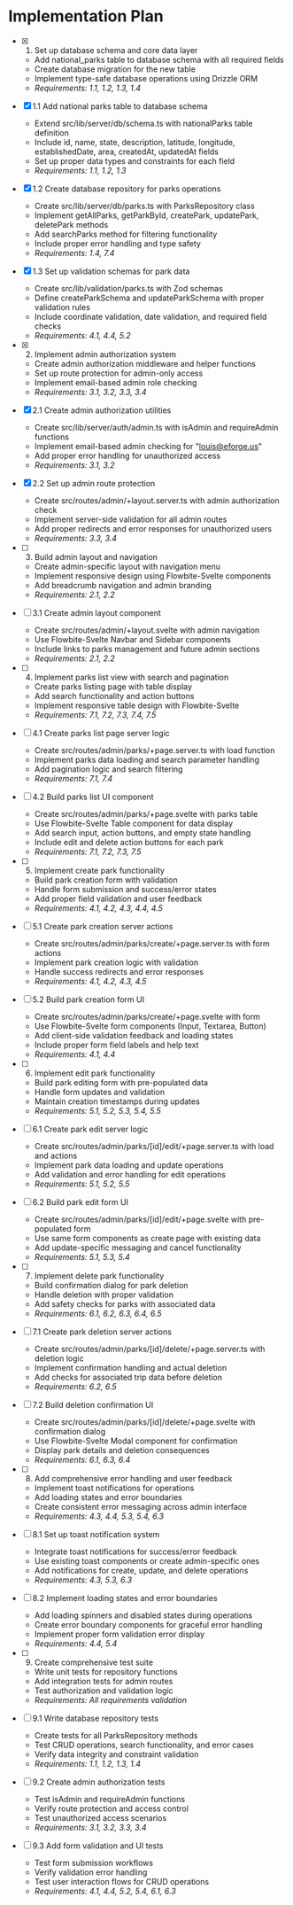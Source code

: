 # Implementation Plan

- [x] 1. Set up database schema and core data layer
  - Add national_parks table to database schema with all required fields
  - Create database migration for the new table
  - Implement type-safe database operations using Drizzle ORM
  - _Requirements: 1.1, 1.2, 1.3, 1.4_

- [x] 1.1 Add national parks table to database schema
  - Extend src/lib/server/db/schema.ts with nationalParks table definition
  - Include id, name, state, description, latitude, longitude, establishedDate, area, createdAt, updatedAt fields
  - Set up proper data types and constraints for each field
  - _Requirements: 1.1, 1.2, 1.3_

- [x] 1.2 Create database repository for parks operations
  - Create src/lib/server/db/parks.ts with ParksRepository class
  - Implement getAllParks, getParkById, createPark, updatePark, deletePark methods
  - Add searchParks method for filtering functionality
  - Include proper error handling and type safety
  - _Requirements: 1.4, 7.4_

- [x] 1.3 Set up validation schemas for park data
  - Create src/lib/validation/parks.ts with Zod schemas
  - Define createParkSchema and updateParkSchema with proper validation rules
  - Include coordinate validation, date validation, and required field checks
  - _Requirements: 4.1, 4.4, 5.2_

- [x] 2. Implement admin authorization system
  - Create admin authorization middleware and helper functions
  - Set up route protection for admin-only access
  - Implement email-based admin role checking
  - _Requirements: 3.1, 3.2, 3.3, 3.4_

- [x] 2.1 Create admin authorization utilities
  - Create src/lib/server/auth/admin.ts with isAdmin and requireAdmin functions
  - Implement email-based admin checking for "louis@eforge.us"
  - Add proper error handling for unauthorized access
  - _Requirements: 3.1, 3.2_

- [x] 2.2 Set up admin route protection
  - Create src/routes/admin/+layout.server.ts with admin authorization check
  - Implement server-side validation for all admin routes
  - Add proper redirects and error responses for unauthorized users
  - _Requirements: 3.3, 3.4_

- [ ] 3. Build admin layout and navigation
  - Create admin-specific layout with navigation menu
  - Implement responsive design using Flowbite-Svelte components
  - Add breadcrumb navigation and admin branding
  - _Requirements: 2.1, 2.2_

- [ ] 3.1 Create admin layout component
  - Create src/routes/admin/+layout.svelte with admin navigation
  - Use Flowbite-Svelte Navbar and Sidebar components
  - Include links to parks management and future admin sections
  - _Requirements: 2.1, 2.2_

- [ ] 4. Implement parks list view with search and pagination
  - Create parks listing page with table display
  - Add search functionality and action buttons
  - Implement responsive table design with Flowbite-Svelte
  - _Requirements: 7.1, 7.2, 7.3, 7.4, 7.5_

- [ ] 4.1 Create parks list page server logic
  - Create src/routes/admin/parks/+page.server.ts with load function
  - Implement parks data loading and search parameter handling
  - Add pagination logic and search filtering
  - _Requirements: 7.1, 7.4_

- [ ] 4.2 Build parks list UI component
  - Create src/routes/admin/parks/+page.svelte with parks table
  - Use Flowbite-Svelte Table component for data display
  - Add search input, action buttons, and empty state handling
  - Include edit and delete action buttons for each park
  - _Requirements: 7.1, 7.2, 7.3, 7.5_

- [ ] 5. Implement create park functionality
  - Build park creation form with validation
  - Handle form submission and success/error states
  - Add proper field validation and user feedback
  - _Requirements: 4.1, 4.2, 4.3, 4.4, 4.5_

- [ ] 5.1 Create park creation server actions
  - Create src/routes/admin/parks/create/+page.server.ts with form actions
  - Implement park creation logic with validation
  - Handle success redirects and error responses
  - _Requirements: 4.1, 4.2, 4.3, 4.5_

- [ ] 5.2 Build park creation form UI
  - Create src/routes/admin/parks/create/+page.svelte with form
  - Use Flowbite-Svelte form components (Input, Textarea, Button)
  - Add client-side validation feedback and loading states
  - Include proper form field labels and help text
  - _Requirements: 4.1, 4.4_

- [ ] 6. Implement edit park functionality
  - Build park editing form with pre-populated data
  - Handle form updates and validation
  - Maintain creation timestamps during updates
  - _Requirements: 5.1, 5.2, 5.3, 5.4, 5.5_

- [ ] 6.1 Create park edit server logic
  - Create src/routes/admin/parks/[id]/edit/+page.server.ts with load and actions
  - Implement park data loading and update operations
  - Add validation and error handling for edit operations
  - _Requirements: 5.1, 5.2, 5.5_

- [ ] 6.2 Build park edit form UI
  - Create src/routes/admin/parks/[id]/edit/+page.svelte with pre-populated form
  - Use same form components as create page with existing data
  - Add update-specific messaging and cancel functionality
  - _Requirements: 5.1, 5.3, 5.4_

- [ ] 7. Implement delete park functionality
  - Build confirmation dialog for park deletion
  - Handle deletion with proper validation
  - Add safety checks for parks with associated data
  - _Requirements: 6.1, 6.2, 6.3, 6.4, 6.5_

- [ ] 7.1 Create park deletion server actions
  - Create src/routes/admin/parks/[id]/delete/+page.server.ts with deletion logic
  - Implement confirmation handling and actual deletion
  - Add checks for associated trip data before deletion
  - _Requirements: 6.2, 6.5_

- [ ] 7.2 Build deletion confirmation UI
  - Create src/routes/admin/parks/[id]/delete/+page.svelte with confirmation dialog
  - Use Flowbite-Svelte Modal component for confirmation
  - Display park details and deletion consequences
  - _Requirements: 6.1, 6.3, 6.4_

- [ ] 8. Add comprehensive error handling and user feedback
  - Implement toast notifications for operations
  - Add loading states and error boundaries
  - Create consistent error messaging across admin interface
  - _Requirements: 4.3, 4.4, 5.3, 5.4, 6.3_

- [ ] 8.1 Set up toast notification system
  - Integrate toast notifications for success/error feedback
  - Use existing toast components or create admin-specific ones
  - Add notifications for create, update, and delete operations
  - _Requirements: 4.3, 5.3, 6.3_

- [ ] 8.2 Implement loading states and error boundaries
  - Add loading spinners and disabled states during operations
  - Create error boundary components for graceful error handling
  - Implement proper form validation error display
  - _Requirements: 4.4, 5.4_

- [ ] 9. Create comprehensive test suite
  - Write unit tests for repository functions
  - Add integration tests for admin routes
  - Test authorization and validation logic
  - _Requirements: All requirements validation_

- [ ] 9.1 Write database repository tests
  - Create tests for all ParksRepository methods
  - Test CRUD operations, search functionality, and error cases
  - Verify data integrity and constraint validation
  - _Requirements: 1.1, 1.2, 1.3, 1.4_

- [ ] 9.2 Create admin authorization tests
  - Test isAdmin and requireAdmin functions
  - Verify route protection and access control
  - Test unauthorized access scenarios
  - _Requirements: 3.1, 3.2, 3.3, 3.4_

- [ ] 9.3 Add form validation and UI tests
  - Test form submission workflows
  - Verify validation error handling
  - Test user interaction flows for CRUD operations
  - _Requirements: 4.1, 4.4, 5.2, 5.4, 6.1, 6.3_
